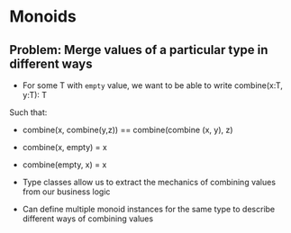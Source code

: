 # Monoids

## Problem: Merge values of a particular type in different ways

* For some T with `empty` value, we want to be able to write combine(x:T, y:T): T

Such that:

* combine(x, combine(y,z)) == combine(combine (x, y), z)
* combine(x, empty) = x
* combine(empty, x) = x

* Type classes allow us to extract the mechanics of combining values from our business logic

* Can define multiple monoid instances for the same type to describe different
  ways of combining values
